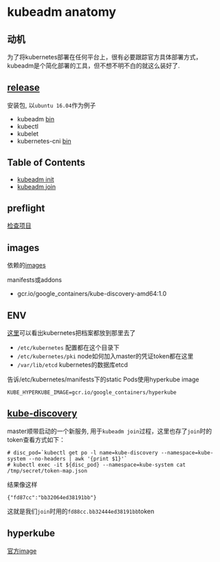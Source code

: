 # kubeadm anatomy

## 动机
为了将kubernetes部署在任何平台上，很有必要跟踪官方具体部署方式，kubeadm是个简化部署的工具，但不想不明不白的就这么装好了.

## [release](https://github.com/kubernetes/release)

安装包, 以`ubuntu 16.04`作为例子

- kubeadm [bin](https://github.com/kubernetes/release/blob/master/debian/xenial/kubeadm/debian/rules#L13)
- kubectl
- kubelet
- kubernetes-cni [bin](https://github.com/kubernetes/release/blob/master/debian/xenial/kubernetes-cni/debian/rules)

## Table of Contents
- [kubeadm init](kubeadm-init.md)
- [kubeadm join]()

## preflight

[检查项目](https://github.com/kubernetes/kubernetes/blob/master/cmd/kubeadm/app/preflight/checks.go)

## images

依赖的[images](https://github.com/kubernetes/kubernetes/blob/master/cmd/kubeadm/app/images/images.go)
 
manifests或addons
- gcr.io/google_containers/kube-discovery-amd64:1.0

## ENV
[这里](https://github.com/kubernetes/kubernetes/blob/master/staging/src/k8s.io/client-go/pkg/apis/kubeadm/env.go)可以看出kubernetes把档案都放到那里去了

- `/etc/kubernetes` 配置都在这个目录下
- `/etc/kubernetes/pki` node如何加入master的凭证token都在这里
- `/var/lib/etcd` kubernetes的数据库etcd

告诉/etc/kubernetes/manifests下的static Pods使用hyperkube image

```
KUBE_HYPERKUBE_IMAGE=gcr.io/google_containers/hyperkube
```

## [kube-discovery](https://github.com/kubernetes/kubernetes/tree/master/cluster/images/kube-discovery)
master顺带启动的一个新服务, 用于`kubeadm join`过程，这里也存了`join`时的token查看方式如下：
```
# disc_pod=`kubectl get po -l name=kube-discovery --namespace=kube-system --no-headers | awk '{print $1}'`
# kubectl exec -it ${disc_pod} --namespace=kube-system cat /tmp/secret/token-map.json
```

结果像这样

```
{"fd87cc":"bb32064ed38191bb"}
```

这就是我们`join`时用的`fd88cc.bb32444ed38191bb`token

## hyperkube

[官方image](https://github.com/kubernetes/kubernetes/tree/master/cluster/images/hyperkube)
